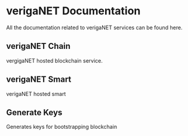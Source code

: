 # verigaNET Documentation

All the documentation related to verigaNET services can be found here.

## verigaNET Chain

vergigaNET hosted blockchain service.

## verigaNET Smart

verigaNET hosted smart 

## Generate Keys

Generates keys for bootstrapping blockchain